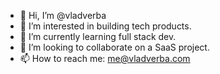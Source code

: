 - 👋 Hi, I’m @vladverba
- 👀 I’m interested in building tech products.
- 🌱 I’m currently learning full stack dev.
- 💞️ I’m looking to collaborate on a SaaS project.
- 📫 How to reach me: me@vladverba.com
